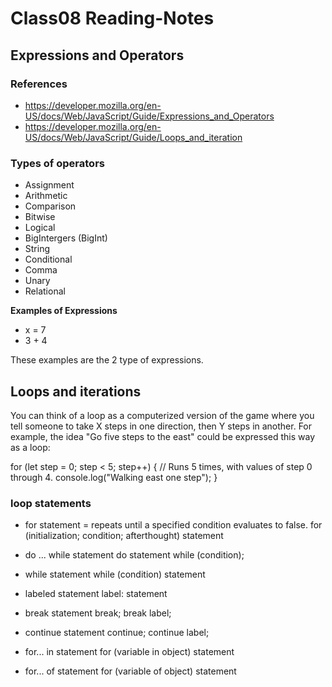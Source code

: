 # Class08 Reading-Notes

## Expressions and Operators

### References

- https://developer.mozilla.org/en-US/docs/Web/JavaScript/Guide/Expressions_and_Operators
- https://developer.mozilla.org/en-US/docs/Web/JavaScript/Guide/Loops_and_iteration

### Types of operators

- Assignment
- Arithmetic
- Comparison
- Bitwise
- Logical
- BigIntergers (BigInt)
- String
- Conditional
- Comma
- Unary
- Relational

**Examples of Expressions**

- x = 7 
- 3 + 4

These examples are the 2 type of expressions. 

## Loops and iterations

You can think of a loop as a computerized version of the game where you tell someone to take X steps in one direction, then Y steps in another. For example, the idea "Go five steps to the east" could be expressed this way as a loop:

for (let step = 0; step < 5; step++) {
  // Runs 5 times, with values of step 0 through 4.
  console.log("Walking east one step");
}

### loop statements

- for statement = repeats until a specified condition evaluates to false.
for (initialization; condition; afterthought)
  statement

- do ... while statement
do
  statement
while (condition);

- while statement
while (condition)
  statement

- labeled statement
label:
  statement

- break statement
break;
break label;

- continue statement
continue;
continue label;

- for... in statement
for (variable in object)
  statement

- for... of statement
for (variable of object)
  statement




